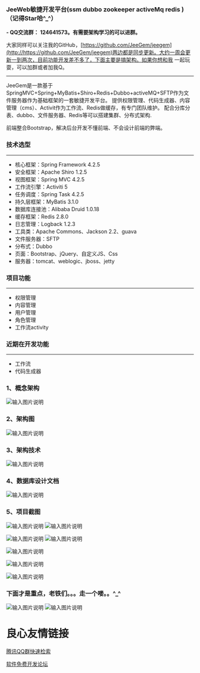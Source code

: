 
### JeeWeb敏捷开发平台(ssm dubbo zookeeper activeMq redis )（记得Star哈^_^）

 **- QQ交流群： 124641573。有需要架构学习的可以进群。** 

大家同样可以关注我的GitHub，[https://github.com/JeeGem/jeegem](http://https://github.com/JeeGem/jeegem)两边都是同步更新。大约一周会更新一到两次，目前功能开发差不多了，下面主要是搞架构。如果你想和我
一起玩耍，可以加群或者加我Q。

--------------------------------------------------------------------------------------------------------

JeeGem是一款基于SpringMVC+Spring+MyBatis+Shiro+Redis+Dubbo+activeMQ+SFTP作为文件服务器作为基础框架的一套敏捷开发平台。
提供权限管理、代码生成器、内容管理（cms）、Activit作为工作流、Redis做缓存，有专门团队维护。
配合分库分表、dubbo、文件服务器、Redis等可以搭建集群、分布式架构.

前端整合Bootstrap，解决后台开发不懂前端、不会设计前端的弊端。


### 技术选型


---------------------------------------------------------------------------------------------------------



- 核心框架：Spring Framework 4.2.5
- 安全框架：Apache Shiro 1.2.5
- 视图框架：Spring MVC 4.2.5
- 工作流引擎：Activiti 5
- 任务调度：Spring Task 4.2.5
- 持久层框架：MyBatis 3.1.0
- 数据库连接池：Alibaba Druid 1.0.18
- 缓存框架：Redis 2.8.0
- 日志管理：Logback 1.2.3
- 工具类：Apache Commons、Jackson 2.2、guava
- 文件服务器：SFTP
- 分布式：Dubbo
- 页面：Bootstrap、jQuery、自定义JS、Css
- 服务器：tomcat、weblogic、jboss、jetty

### 项目功能


--------------------------------------------------------------------------------------------------------


- 权限管理
- 内容管理
- 用户管理
- 角色管理
- 工作流activity

### 近期在开发功能


---------------------------------------------------------------------------------------------------------
- 工作流
- 代码生成器

### 1、概念架构


![输入图片说明](https://gitee.com/uploads/images/2018/0307/110617_4e4e6ad4_638830.jpeg "91.jpg")

### 2、架构图

![输入图片说明](https://gitee.com/uploads/images/2018/0307/110727_49cd6e24_638830.jpeg "12.jpg")

### 3、架构技术

![输入图片说明](https://gitee.com/uploads/images/2018/0307/110758_1a5a06a4_638830.png "JeeGem .png")

### 4、数据库设计文档

![输入图片说明](https://gitee.com/uploads/images/2018/0307/114120_d47b597b_638830.jpeg "data1.jpg")

### 5、项目截图

![输入图片说明](https://gitee.com/uploads/images/2018/0303/205648_9ac87298_638830.png "QQ截图20180303205632.png")
![输入图片说明](https://gitee.com/uploads/images/2018/0307/093033_81ad4309_638830.png "1.png")

![输入图片说明](https://gitee.com/uploads/images/2018/0307/093019_9141c53e_638830.png "2.png")
![![![输入图片说明](https://gitee.com/uploads/images/2018/0307/093056_9223fb7d_638830.png "5.png")](https://gitee.com/uploads/images/2018/0307/093049_078f23e4_638830.png "4.png")](https://gitee.com/uploads/images/2018/0307/093044_bdae3704_638830.png "3.png")

![输入图片说明](https://gitee.com/uploads/images/2018/0307/093114_d63cacf2_638830.png "6.png")

![输入图片说明](https://gitee.com/uploads/images/2018/0307/093123_ebed3050_638830.png "7.png")

![输入图片说明](https://gitee.com/uploads/images/2018/0307/093132_3daff340_638830.png "8.png")

    
### 下面才是重点，老铁们。。。走一个喽。。^_^
![输入图片说明](https://gitee.com/uploads/images/2018/0307/201634_e65ba136_638830.png "QQ截图20180307201725.png")
![输入图片说明](https://gitee.com/uploads/images/2018/0307/201640_0f09f870_638830.png "QQ截图20180307201623.png")

 # 良心友情链接

[腾讯QQ群快速检索](http://u.720life.cn/s/8cf73f7c)

[软件免费开发论坛](http://u.720life.cn/s/bbb01dc0)